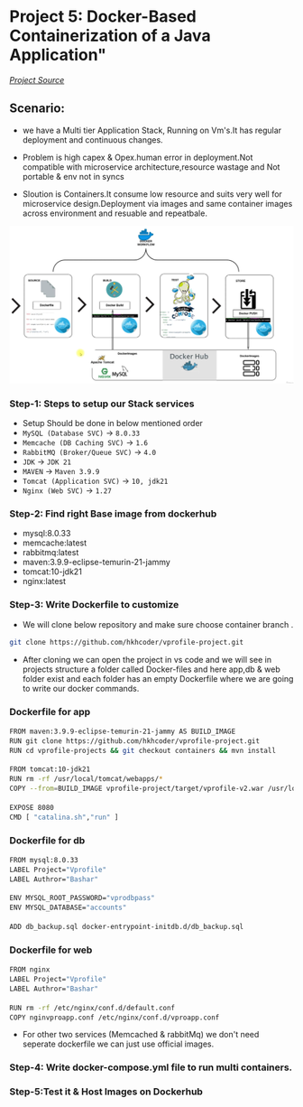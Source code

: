 # Project 5: Docker-Based Containerization of a Java Application"


[*Project Source*](https://www.udemy.com/course/devopsprojects/?src=sac&kw=devops+projects)

## Scenario:
- we have a Multi tier Application Stack, Running on Vm's.It has regular deployment and continuous changes.

- Problem is high capex & Opex.human error in deployment.Not compatible with microservice architecture,resource wastage and Not portable & env not in syncs

- Sloution is Containers.It consume low resource and suits very well for microservice design.Deployment via images and same container images across environment and resuable and repeatbale.


![Architecture](images/project-5.png)

### Step-1: Steps to setup our Stack services
- Setup Should be done in below mentioned order
- `MySQL (Database SVC)`        -> `8.0.33`
- `Memcache (DB Caching SVC)`   -> `1.6`
- `RabbitMQ (Broker/Queue SVC)` -> `4.0`
- `JDK`                         -> `JDK 21`
- `MAVEN`                       -> `Maven 3.9.9`
- `Tomcat (Application SVC)`    -> `10, jdk21`
- `Nginx (Web SVC)`             -> `1.27`



### Step-2: Find right Base image from dockerhub

 * mysql:8.0.33
 * memcache:latest
 * rabbitmq:latest
 * maven:3.9.9-eclipse-temurin-21-jammy
 * tomcat:10-jdk21
 * nginx:latest


### Step-3: Write Dockerfile to customize

- We will clone  below repository and make sure choose container branch .
```sh
git clone https://github.com/hkhcoder/vprofile-project.git
```
- After cloning we can open the project in vs code and we will see in projects structure a folder called Docker-files and here app,db & web folder exist and each folder has  an empty Dockerfile where we are going to write our docker commands.

### Dockerfile for app
```sh
FROM maven:3.9.9-eclipse-temurin-21-jammy AS BUILD_IMAGE
RUN git clone https://github.com/hkhcoder/vprofile-project.git
RUN cd vprofile-projects && git checkout containers && mvn install

FROM tomcat:10-jdk21
RUN rm -rf /usr/local/tomcat/webapps/*
COPY --from=BUILD_IMAGE vprofile-project/target/vprofile-v2.war /usr/local/tomcat/webapps/ROOT.war

EXPOSE 8080
CMD [ "catalina.sh","run" ]
```

### Dockerfile for db
```sh
FROM mysql:8.0.33
LABEL Project="Vprofile"
LABEL Authror="Bashar"

ENV MYSQL_ROOT_PASSWORD="vprodbpass"
ENV MYSQL_DATABASE="accounts"

ADD db_backup.sql docker-entrypoint-initdb.d/db_backup.sql
```

### Dockerfile for web
```sh
FROM nginx 
LABEL Project="Vprofile"
LABEL Authror="Bashar"

RUN rm -rf /etc/nginx/conf.d/default.conf
COPY nginvproapp.conf /etc/nginx/conf.d/vproapp.conf
```
 - For other two services (Memcached & rabbitMq) we don't need seperate dockerfile we can just use official images.

### Step-4: Write docker-compose.yml file to run multi containers.


### Step-5:Test it & Host Images on Dockerhub